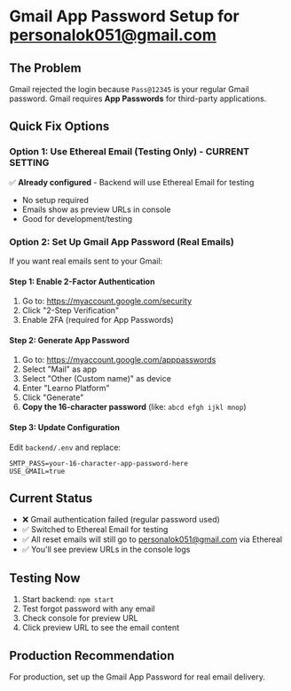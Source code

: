 # Gmail App Password Setup for personalok051@gmail.com

## The Problem
Gmail rejected the login because `Pass@12345` is your regular Gmail password. Gmail requires **App Passwords** for third-party applications.

## Quick Fix Options

### Option 1: Use Ethereal Email (Testing Only) - CURRENT SETTING
✅ **Already configured** - Backend will use Ethereal Email for testing
- No setup required
- Emails show as preview URLs in console
- Good for development/testing

### Option 2: Set Up Gmail App Password (Real Emails)
If you want real emails sent to your Gmail:

#### Step 1: Enable 2-Factor Authentication
1. Go to: https://myaccount.google.com/security
2. Click "2-Step Verification" 
3. Enable 2FA (required for App Passwords)

#### Step 2: Generate App Password
1. Go to: https://myaccount.google.com/apppasswords
2. Select "Mail" as app
3. Select "Other (Custom name)" as device
4. Enter "Learno Platform"
5. Click "Generate"
6. **Copy the 16-character password** (like: `abcd efgh ijkl mnop`)

#### Step 3: Update Configuration
Edit `backend/.env` and replace:
```
SMTP_PASS=your-16-character-app-password-here
USE_GMAIL=true
```

## Current Status
- ❌ Gmail authentication failed (regular password used)
- ✅ Switched to Ethereal Email for testing
- ✅ All reset emails will still go to personalok051@gmail.com via Ethereal
- ✅ You'll see preview URLs in the console logs

## Testing Now
1. Start backend: `npm start`
2. Test forgot password with any email
3. Check console for preview URL
4. Click preview URL to see the email content

## Production Recommendation
For production, set up the Gmail App Password for real email delivery.